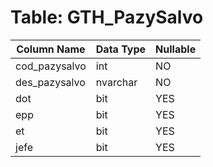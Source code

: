 # Table: GTH_PazySalvo

| Column Name | Data Type | Nullable |
|-------------|-----------|----------|
| cod_pazysalvo | int | NO |
| des_pazysalvo | nvarchar | NO |
| dot | bit | YES |
| epp | bit | YES |
| et | bit | YES |
| jefe | bit | YES |
